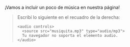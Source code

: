 ¡Vamos a incluir un poco de música en nuestra página!

> Escribí lo siguiente en el recuadro de la derecha:
>
> ```
><audio controls>
>   <source src="musiquita.mp3" type="audio/mp3">
>   Tu navegador no soporta el elemento audio.
> </audio>
> ```
